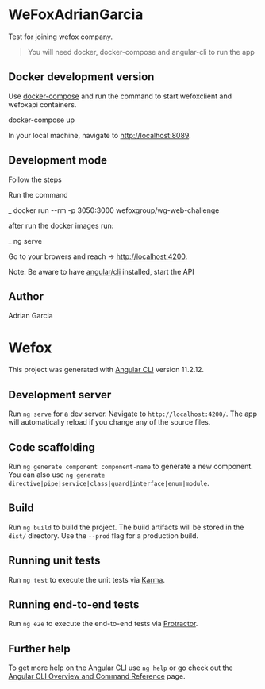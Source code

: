 # WeFoxAdrianGarcia 
Test for joining wefox company.

> You will need docker, docker-compose and angular-cli to run the app
## Docker development version
Use [docker-compose](https://docs.docker.com/compose/install/) and run the command to start wefoxclient and wefoxapi containers.

docker-compose up

In your local machine, navigate to [http://localhost:8089](http://localhost:8089).
## Development mode
Follow the steps

Run the command

_ docker run --rm -p 3050:3000 wefoxgroup/wg-web-challenge

after run the docker images run: 

_ ng serve

Go to your browers and reach -> [http://localhost:4200](http://localhost:4200).

Note: Be aware to have [angular/cli](https://angular.io/cli) installed, start the API

## Author
Adrian Garcia

# Wefox

This project was generated with [Angular CLI](https://github.com/angular/angular-cli) version 11.2.12.

## Development server

Run `ng serve` for a dev server. Navigate to `http://localhost:4200/`. The app will automatically reload if you change any of the source files.

## Code scaffolding

Run `ng generate component component-name` to generate a new component. You can also use `ng generate directive|pipe|service|class|guard|interface|enum|module`.

## Build

Run `ng build` to build the project. The build artifacts will be stored in the `dist/` directory. Use the `--prod` flag for a production build.

## Running unit tests

Run `ng test` to execute the unit tests via [Karma](https://karma-runner.github.io).

## Running end-to-end tests

Run `ng e2e` to execute the end-to-end tests via [Protractor](http://www.protractortest.org/).

## Further help

To get more help on the Angular CLI use `ng help` or go check out the [Angular CLI Overview and Command Reference](https://angular.io/cli) page.
